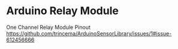 # Arduino Relay Module
One Channel Relay Module Pinout
https://github.com/trincema/ArduinoSensorLibrary/issues/1#issue-612456666
